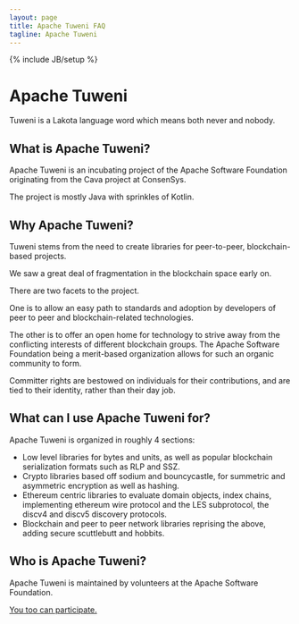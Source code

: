 ```yaml
---
layout: page
title: Apache Tuweni FAQ
tagline: Apache Tuweni
---
```

<!--
{% comment %}
Licensed to the Apache Software Foundation (ASF) under one or more
contributor license agreements.  See the NOTICE file distributed with
this work for additional information regarding copyright ownership.
The ASF licenses this file to you under the Apache License, Version 2.0
(the "License"); you may not use this file except in compliance with
the License.  You may obtain a copy of the License at

http://www.apache.org/licenses/LICENSE-2.0

Unless required by applicable law or agreed to in writing, software
distributed under the License is distributed on an "AS IS" BASIS,
WITHOUT WARRANTIES OR CONDITIONS OF ANY KIND, either express or implied.
See the License for the specific language governing permissions and
limitations under the License.
{% endcomment %}
-->

{% include JB/setup %}

# Apache Tuweni
Tuweni is a Lakota language word which means both never and nobody.

## What is Apache Tuweni?
Apache Tuweni is an incubating project of the Apache Software Foundation originating from the Cava project at ConsenSys.

The project is mostly Java with sprinkles of Kotlin.

## Why Apache Tuweni?
Tuweni stems from the need to create libraries for peer-to-peer, blockchain-based projects.

We saw a great deal of fragmentation in the blockchain space early on.

There are two facets to the project.

One is to allow an easy path to standards and adoption by developers of peer to peer and blockchain-related technologies.

The other is to offer an open home for technology to strive away from the conflicting interests of different blockchain groups.
The Apache Software Foundation being a merit-based organization allows for such an organic community to form.

Committer rights are bestowed on individuals for their contributions, and are tied to their identity, rather than their day job.

## What can I use Apache Tuweni for?
Apache Tuweni is organized in roughly 4 sections:

* Low level libraries for bytes and units, as well as popular blockchain serialization formats such as RLP and SSZ.
* Crypto libraries based off sodium and bouncycastle, for summetric and asymmetric encryption as well as hashing.
* Ethereum centric libraries to evaluate domain objects, index chains, implementing ethereum wire protocol and the LES subprotocol, the discv4 and discv5 discovery protocols.
* Blockchain and peer to peer network libraries reprising the above, adding secure scuttlebutt and hobbits.

## Who is Apache Tuweni?

Apache Tuweni is maintained by volunteers at the Apache Software Foundation.

[You too can participate.](/community)
